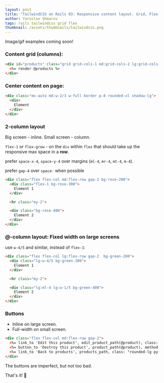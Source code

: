 ```yaml
---
layout: post
title: "TailwindCSS on Rails 03: Responsive content layout. Grid, Flex, Center"
author: Yaroslav Shmarov
tags: rails tailwindcss grid flex
thumbnail: /assets/thumbnails/tailwindcss.png
---
```


Image/gif examples coming soon!

### Content grid (columns):

```html
<div id="products" class="grid grid-cols-1 md:grid-cols-2 lg:grid-cols-3 gap-4">
  <%= render @products %>
</div>
```

### Center content on page:

```html
<div class="mx-auto md:w-2/3 w-full border p-8 rounded-xl shadow-lg">
  <div>
    Element
  </div>
</div>
```

### 2-column layout

Big screen - inline. Small screen - column.

`flex-1` or `flex-grow` - on the `div` within `flex` that should take up the responsive max space in a **row**.

prefer `space-x-4`, `space-y-4` over margins (`ml-4`, `mr-4`, `mt-4`, `m-4`).

prefer `gap-4` over `space-` when possible

```html
<div class="flex flex-col md:flex-row gap-2 bg-rose-200">
  <div class="flex-1 bg-rose-300">
    Element 1
  </div>

  <hr class="my-2">

  <div class="bg-rose-400">
    Element 2
  </div>
</div>
```

### @-column layout: Fixed width on large screens

use `w-4/5` and similar, instead of `flex-1`:

```html
<div class="flex flex-col lg:flex-row gap-2  bg-green-200">
  <div class="lg:w-4/5 bg-green-300">
    Element 1
  </div>

  <hr class="my-2">

  <div class="lg:ml-4 lg:w-1/5 bg-green-400">
    Element 2
  </div>
</div>
```

### Buttons

* Inline on large screen. 
* Full-width on small screen.

```html
<div class="flex flex-col md:flex-row gap-2">
  <%= link_to 'Edit this product', edit_product_path(@product), class: "rounded-lg py-3 px-5 bg-gray-100" %>
  <%= button_to 'Destroy this product', product_path(@product), method: :delete, class: "w-full rounded-lg py-3 px-5 bg-gray-100" %>
  <%= link_to 'Back to products', products_path, class: "rounded-lg py-3 px-5 bg-gray-100 inline-block" %>
</div>
```

The buttons are imperfect, but not too bad.

That's it! 🤠
